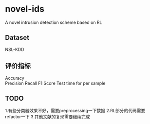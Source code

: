 # novel-ids
A novel intrusion detection scheme based on RL

## Dataset 
NSL-KDD

## 评价指标
Accuracy  
Precision
Recall
F1 Score
Test time for per sample

## TODO
1.有些分类器效果不好，需要preprocessing一下数据
2.RL部分的代码需要refactor一下
3.其他文献的复现需要继续完成



